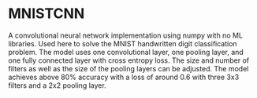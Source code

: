 # MNISTCNN
A convolutional neural network implementation using numpy with no ML libraries. Used here to solve the MNIST handwritten digit classification problem. The model uses one convolutional layer, one pooling layer, and one fully connected layer with cross entropy loss. The size and number of filters as well as the size of the pooling layers can be adjusted. The model achieves above 80% accuracy with a loss of around 0.6 with three 3x3 filters and a 2x2 pooling layer. 
